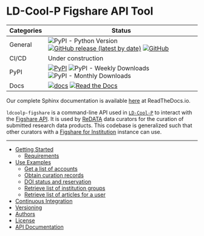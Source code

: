 # LD-Cool-P Figshare API Tool

| Categories | Status |
| ---        | ---    |
| General    | ![PyPI - Python Version](https://img.shields.io/pypi/pyversions/ldcoolp-figshare) [![GitHub release (latest by date)](https://img.shields.io/github/v/release/UAL-RE/ldcoolp-figshare)](https://github.com/UAL-RE/ldcoolp-figshare/releases) [![GitHub](https://img.shields.io/github/license/UAL-RE/ldcoolp-figshare?color=blue)](LICENSE) |
| CI/CD      | Under construction | 
| PyPI       |  [![PyPI](https://img.shields.io/pypi/v/ldcoolp-figshare?color=blue)](https://pypi.org/project/ldcoolp-figshare/) ![PyPI - Weekly Downloads](https://img.shields.io/pypi/dw/ldcoolp-figshare?color=blue) ![PyPI - Monthly Downloads](https://img.shields.io/pypi/dm/ldcoolp-figshare?color=blue) | 
| Docs       | [![docs](https://img.shields.io/github/workflow/status/UAL-RE/ldcoolp-figshare/Sphinx%20Docs%20Check?label=sphinx%20docs)](https://github.com/UAL-RE/ldcoolp-figshare/actions?query=workflow%3A%22Sphinx+Docs+Check%22) [![Read the Docs](https://img.shields.io/readthedocs/ldcoolp-figshare?label=RTDs)](https://readthedocs.org/projects/ldcoolp-figshare/builds) |

Our complete Sphinx documentation is available
[here](https://ldcoolp-figshare.readthedocs.io) at ReadTheDocs.io.

`ldcoolp-figshare` is a command-line API used in
[`LD-Cool-P`](https://github.com/UAL-RE/LD_Cool_P) to interact with the
[Figshare API](https://api.figshare.com). It is used by
[ReDATA](https://arizona.figshare.com) data curators for the curation of
submitted research data products. This codebase is generalized such that
other curators with a
[Figshare for Institution](https://knowledge.figshare.com/institutions)
instance can use.

---

- [Getting Started](https://ldcoolp-figshare.readthedocs.io/en/latest/getting_started.html)
    - [Requirements](https://ldcoolp-figshare.readthedocs.io/en/latest/getting_started.html#requirements)
- [Use Examples](https://ldcoolp-figshare.readthedocs.io/en/latest/use_examples.html)
    - [Get a list of accounts](https://ldcoolp-figshare.readthedocs.io/en/latest/use_examples.html#get-a-list-of-accounts)
    - [Obtain curation records](https://ldcoolp-figshare.readthedocs.io/en/latest/use_examples.html#obtain-curation-records)
    - [DOI status and reservation](https://ldcoolp-figshare.readthedocs.io/en/latest/use_examples.html#doi-status-and-reservation)
    - [Retrieve list of institution groups](https://ldcoolp-figshare.readthedocs.io/en/latest/use_examples.html#retrieve-list-of-institution-groups)
    - [Retrieve list of articles for a user](https://ldcoolp-figshare.readthedocs.io/en/latest/use_examples.html#retrieve-list-of-articles-for-a-user)
- [Continuous Integration](https://ldcoolp-figshare.readthedocs.io/en/latest/ci.html)
- [Versioning](https://ldcoolp-figshare.readthedocs.io/en/latest/versioning.html)
- [Authors](https://ldcoolp-figshare.readthedocs.io/en/latest/authors.html)
- [License](https://ldcoolp-figshare.readthedocs.io/en/latest/license.html)
- [API Documentation](https://ldcoolp-figshare.readthedocs.io/en/latest/modules.html)
